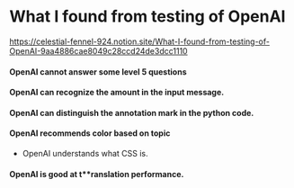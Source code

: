 # What I found from testing of OpenAI
https://celestial-fennel-924.notion.site/What-I-found-from-testing-of-OpenAI-9aa4886cae8049c28ccd24de3dcc1110

#### OpenAI cannot answer some level 5 questions
#### OpenAI can recognize the amount in the input message.
#### OpenAI can distinguish the annotation mark in the python code.
#### OpenAI recommends color based on topic
- OpenAI understands what CSS is.
#### OpenAI is good at t**ranslation performance.
